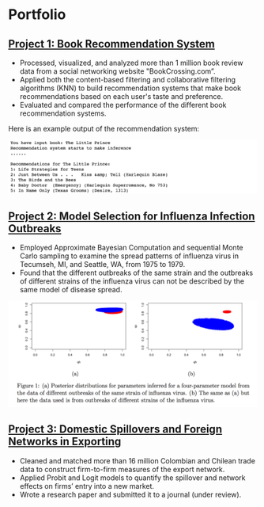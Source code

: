 # Portfolio


## [Project 1: Book Recommendation System](https://github.com/ShibiIU/Book-Recommendation-System)
- Processed, visualized, and analyzed more than 1 million book review data from a social networking website "BookCrossing.com”.
- Applied both the content-based filtering and collaborative filtering algorithms (KNN) to build recommendation systems that make book recommendations based on each user's taste and preference.
- Evaluated and compared the performance of the different book recommendation systems.

Here is an example output of the recommendation system: 

![](https://github.com/ShibiIU/Portfolio/blob/main/images/BOOKREC.png)

## [Project 2: Model Selection for Influenza Infection Outbreaks](https://github.com/ShibiIU/Influenza-Outbreaks)
-	Employed Approximate Bayesian Computation and sequential Monte Carlo sampling to examine the spread patterns of influenza virus in Tecumseh, MI, and Seattle, WA, from 1975 to 1979.
-	Found that the different outbreaks of the same strain and the outbreaks of different strains of the influenza virus can not be described by the same model of disease spread. 

![](https://github.com/ShibiIU/Portfolio/blob/main/images/influenza.png)

## [Project 3: Domestic Spillovers and Foreign Networks in Exporting](https://ideas.repec.org/p/inu/caeprp/2018005.html)   
-	Cleaned and matched more than 16 million Colombian and Chilean trade data to construct firm-to-firm measures of the export network.
-	Applied Probit and Logit models to quantify the spillover and network effects on firms’ entry into a new market.
- Wrote a research paper and submitted it to a journal (under review).



